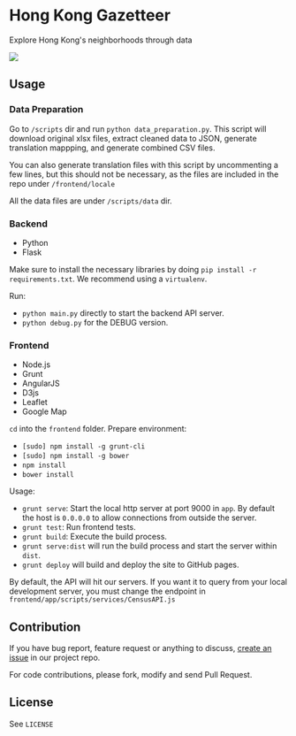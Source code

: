 # Hong Kong Gazetteer

Explore Hong Kong's neighborhoods through data

[![](https://raw.github.com/gazetteerhk/census_explorer/master/misc/screen-gazeteer.jpg)](http://gazetteer.hk/)

## Usage

### Data Preparation

Go to `/scripts` dir and run `python data_preparation.py`.
This script will download original xlsx files, extract cleaned data to JSON, generate translation mappping, and generate combined CSV files.

You can also generate translation files with this script by uncommenting a few lines, but this should not be necessary, as
the files are included in the repo under `/frontend/locale`

All the data files are under `/scripts/data` dir.

### Backend

   - Python
   - Flask

Make sure to install the necessary libraries by doing `pip install -r requirements.txt`.  We recommend using a `virtualenv`.

Run:

   * `python main.py` directly to start the backend API server.
   * `python debug.py` for the DEBUG version.

### Frontend

   - Node.js
   - Grunt
   - AngularJS
   - D3js
   - Leaflet
   - Google Map

`cd` into the `frontend` folder. Prepare environment:

   - `[sudo] npm install -g grunt-cli`
   - `[sudo] npm install -g bower`
   - `npm install`
   - `bower install`

Usage:

   - `grunt serve`: Start the local http server at port 9000 in `app`.
   By default the host is `0.0.0.0` to allow connections from outside the server.
   - `grunt test`: Run frontend tests.
   - `grunt build`: Execute the build process.  
   - `grunt serve:dist` will run the build process and start the server within `dist`.
   - `grunt deploy` will build and deploy the site to GitHub pages.

By default, the API will hit our servers.  If you want it to query from your local development server, you must change
the endpoint in `frontend/app/scripts/services/CensusAPI.js`

## Contribution

If you have bug report, feature request or anything to discuss,
[create an issue](https://github.com/gazetteerhk/census_explorer/issues/new) in our project repo.

For code contributions, please fork, modify and send Pull Request.

## License

See `LICENSE`
